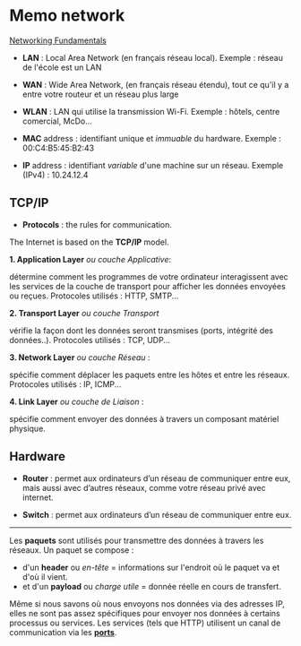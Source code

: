 # Memo network

[Networking Fundamentals](https://www.youtube.com/playlist?list=PL6gx4Cwl9DGBpuvPW0aHa7mKdn_k9SPKO)

- **LAN** : Local Area Network (en français réseau local). Exemple : réseau de l'école est un LAN
- **WAN** : Wide Area Network, (en français réseau étendu), tout ce qu'il y a entre votre routeur et un réseau plus large
- **WLAN** : LAN qui utilise la transmission Wi-Fi. Exemple : hôtels, centre comercial, McDo...

- **MAC** address : identifiant unique et *immuable* du hardware. Exemple : 00:C4:B5:45:B2:43
- **IP** address : identifiant *variable* d'une machine sur un réseau. Exemple (IPv4) : 10.24.12.4

## TCP/IP

- **Protocols** : the rules for communication.

The Internet is based on the **TCP/IP** model.

**1. Application Layer** *ou couche Applicative*:

détermine comment les programmes de votre ordinateur interagissent avec les services de la couche de transport pour afficher les données envoyées ou reçues. Protocoles utilisés : HTTP, SMTP...

**2. Transport Layer** *ou couche Transport* 

vérifie la façon dont les données seront transmises (ports, intégrité des données..). Protocoles utilisés : TCP, UDP...
    
**3. Network Layer** *ou couche Réseau* : 

spécifie comment déplacer les paquets entre les hôtes et entre les réseaux. Protocoles utilisés : IP, ICMP...
    
**4. Link Layer** *ou couche de Liaison* : 

spécifie comment envoyer des données à travers un composant matériel physique.
    

## Hardware

- **Router** : permet aux ordinateurs d’un réseau de communiquer entre eux, mais aussi avec d’autres réseaux, comme votre réseau privé avec internet.

- **Switch** : permet aux ordinateurs d’un réseau de communiquer entre eux.


***

Les **paquets** sont utilisés pour transmettre des données à travers les réseaux. 
Un paquet se compose : 
- d'un **header** ou *en-tête* = informations sur l'endroit où le paquet va et d'où il vient.
- et d'un **payload** ou *charge utile*  = donnée réelle en cours de transfert.

Même si nous savons où nous envoyons nos données via des adresses IP, elles ne sont pas assez spécifiques pour envoyer nos données à certains processus ou services. Les services (tels que HTTP) utilisent un canal de communication via les [**ports**](https://fr.wikipedia.org/wiki/Port_(logiciel)).
